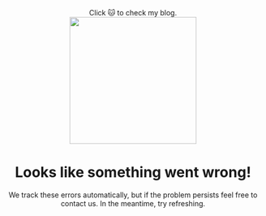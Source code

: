 
<div align="center">
  Click 🐱 to check my blog.<br />
  
  
  
  <a href="https://blog.j3n5en.com">
    <img width="250" height="250" src="https://i.loli.net/2020/07/13/fcvXem3bxpgID8O.png" />
  </a>
</div>



<h1 align="center">Looks like something went wrong!</h1>
<p align="center">We track these errors automatically, but if the problem persists feel free to contact us. In the meantime, try refreshing.</p>
